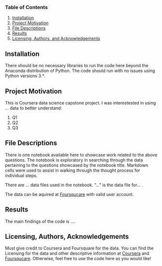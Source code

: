 ### Table of Contents

1. [Installation](#installation)
2. [Project Motivation](#motivation)
3. [File Descriptions](#files)
4. [Results](#results)
5. [Licensing, Authors, and Acknowledgements](#licensing)

## Installation <a name="installation"></a>

There should be no necessary libraries to run the code here beyond the Anaconda distribution of Python.  The code should run with no issues using Python versions 3.*.

## Project Motivation <a name="motivation"></a>

This is Coursera data science capstone project. I was interestested in using ... data to better understand:

1. Q1
2. Q2
3. Q3

## File Descriptions <a name="files"></a>

There is one notebook available here to showcase work related to the above questions. The notebook is exploratory in searching through the data pertaining to the questions showcased by the notebook title.  Markdown cells were used to assist in walking through the thought process for individual steps.  

There are ... data files used in the notebook. "..." is the data file for... .

The data can be aquired at [Foursqucare](https://foursquare.com/) with valid user account.

## Results <a name="results"></a>

The main findings of the code is ....

## Licensing, Authors, Acknowledgements <a name="licensing"></a>

Must give credit to Coursera and Foursquare for the data.  You can find the Licensing for the data and other descriptive information at [Coursera](https://www.coursera.org/professional-certificates/ibm-data-science) and [Foursqucare](https://foursquare.com/).  Otherwise, feel free to use the code here as you would like! 
